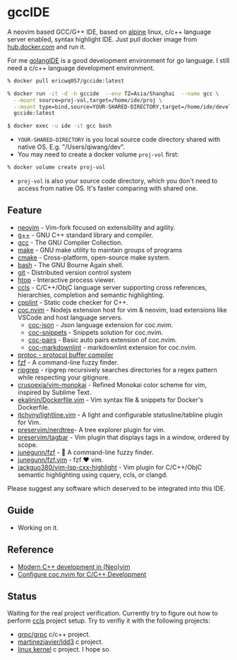 # gccIDE

A neovim based GCC/G++ IDE, based on [alpine](https://www.alpinelinux.org/) linux, c/c++ language server enabled, syntax highlight IDE. Just pull docker image from [hub.docker.com](https://hub.docker.com/r/ericwq057/goccide) and run it.

For me [golangIDE](https://github.com/ericwq/golangIDE) is a good development environment for go language. I still need a c/c++ language development environment.

```sh
% docker pull ericwq057/gccide:latest

% docker run -it -d -h gccide  --env TZ=Asia/Shanghai  --name gcc \
  --mount source=proj-vol,target=/home/ide/proj \
  --mount type=bind,source=YOUR-SHARED-DIRECTORY,target=/home/ide/develop \
  gccide:latest

$ docker exec -u ide -it gcc bash
```

- `YOUR-SHARED-DIRECTORY` is you local source code directory shared with native OS. E.g. "/Users/qiwang/dev".
- You may need to create a docker volume `proj-vol` first:

```sh
% docker volume create proj-vol
```

- `proj-vol` is also your source code directory, which you don't need to access from native OS. It's faster comparing with shared one.

## Feature

- [neovim](https://neovim.io) - Vim-fork focused on extensibility and agility.
- [g++](https://gcc.gnu.org) - GNU C++ standard library and compiler.
- [gcc](https://gcc.gnu.org) - The GNU Compiler Collection.
- [make](https://www.gnu.org/software/make) - GNU make utility to maintain groups of programs
- [cmake](https://www.cmake.org/) - Cross-platform, open-source make system.
- [bash](https://www.gnu.org/software/bash/bash.html) - The GNU Bourne Again shell.
- [git](https://www.git-scm.com/) - Distributed version control system
- [htop](https://htop.dev/) - Interactive process viewer.
- [ccls](https://github.com/MaskRay/ccls) - C/C++/ObjC language server supporting cross references, hierarchies, completion and semantic highlighting.
- [cpplint](https://github.com/cpplint/cpplint) - Static code checker for C++.
- [coc.nvim](https://github.com/neoclide/coc.nvim) - Nodejs extension host for vim & neovim, load extensions like VSCode and host language servers.
  - [coc-json](https://github.com/neoclide/coc-json) - Json language extension for coc.nvim.
  - [coc-snippets](https://github.com/neoclide/coc-snippets) - Snippets solution for coc.nvim.
  - [coc-pairs](https://github.com/neoclide/coc-pairs) - Basic auto pairs extension of coc.nvim.
  - [coc-markdownlint](https://github.com/fannheyward/coc-markdownlint) - markdownlint extension for coc.nvim.
- [protoc - protocol buffer compiler](https://developers.google.com/protocol-buffers/docs/downloads)
- [fzf](https://github.com/junegunn/fzf) - A command-line fuzzy finder.
- [ripgrep](https://github.com/BurntSushi/ripgrep) - ripgrep recursively searches directories for a regex pattern while respecting your gitignore.
- [crusoexia/vim-monokai](https://github.com/crusoexia/vim-monokai) - Refined Monokai color scheme for vim, inspired by Sublime Text.
- [ekalinin/Dockerfile.vim](https://github.com/ekalinin/Dockerfile.vim) - Vim syntax file & snippets for Docker's Dockerfile.
- [itchyny/lightline.vim](https://github.com/itchyny/lightline.vim) - A light and configurable statusline/tabline plugin for Vim.
- [preservim/nerdtree](https://github.com/preservim/nerdtree)- A tree explorer plugin for vim.
- [preservim/tagbar](https://github.com/preservim/tagbar) - Vim plugin that displays tags in a window, ordered by scope.
- [junegunn/fzf](https://github.com/junegunn/fzf) - 🌸 A command-line fuzzy finder.
- [junegunn/fzf.vim](https://github.com/junegunn/fzf.vim) - fzf ❤️  vim.
- [jackguo380/vim-lsp-cxx-highlight](https://github.com/jackguo380/vim-lsp-cxx-highlight) - Vim plugin for C/C++/ObjC semantic highlighting using cquery, ccls, or clangd.

Please suggest any software which deserved to be integrated into this IDE.

## Guide

- Working on it.

## Reference

- [Modern C++ development in (Neo)vim](https://chmanie.com/post/2020/07/17/modern-c-development-in-neovim/)
- [Configure coc.nvim for C/C++ Development](https://ianding.io/2019/07/29/configure-coc-nvim-for-c-c++-development/)

## Status

Waiting for the real project verification. Currently try to figure out how to perform [ccls](https://github.com/MaskRay/ccls/wiki/Project-Setup#ccls-file) project setup. Try to verifiy it with the following projects:

- [grpc/grpc](https://github.com/grpc/grpc) c/c++ project.
- [martinezjavier/ldd3](https://github.com/martinezjavier/ldd3) c project.
- [linux kernel](https://www.kernel.org/) c project. I hope so.
